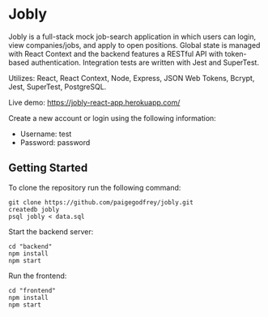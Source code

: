 # Jobly

Jobly is a full-stack mock job-search application in which users can login, view companies/jobs, and apply to open positions. Global state is managed with React Context and the backend features a RESTful API with token-based authentication. Integration tests are written with Jest and SuperTest.

Utilizes: React, React Context, Node, Express, JSON Web Tokens, Bcrypt, Jest, SuperTest, PostgreSQL.

Live demo: https://jobly-react-app.herokuapp.com/

Create a new account or login using the following information:

* Username: test
* Password: password

## Getting Started
To clone the repository run the following command:

```
git clone https://github.com/paigegodfrey/jobly.git
createdb jobly
psql jobly < data.sql
```

Start the backend server:

```
cd "backend"
npm install
npm start
```

Run the frontend:

```
cd "frontend"
npm install
npm start
```
